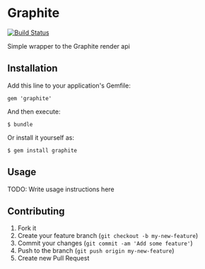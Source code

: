 # Graphite
[![Build Status](https://secure.travis-ci.org/trobrock/graphite_gem.png)](http://travis-ci.org/trobrock/graphite_gem)

Simple wrapper to the Graphite render api

## Installation

Add this line to your application's Gemfile:

    gem 'graphite'

And then execute:

    $ bundle

Or install it yourself as:

    $ gem install graphite

## Usage

TODO: Write usage instructions here

## Contributing

1. Fork it
2. Create your feature branch (`git checkout -b my-new-feature`)
3. Commit your changes (`git commit -am 'Add some feature'`)
4. Push to the branch (`git push origin my-new-feature`)
5. Create new Pull Request
